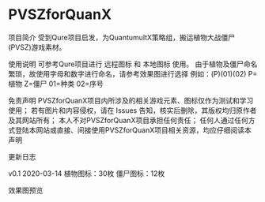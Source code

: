 # PVSZforQuanX

项目简介
受到Qure项目启发，为QuantumultX策略组，搬运植物大战僵尸(PVSZ)游戏素材。


使用说明
可参考Qure项目进行 远程图标 和 本地图标 使用。
由于植物及僵尸命名繁琐，故使用字母和数字进行命名，请参考效果图进行选择
例如：(P)(01)(02) P=植物 Z=僵尸 01=种类 02=序号


免责声明
PVSZforQuanX项目内所涉及的相关游戏元素、图标仅作为测试和学习使用；
若有图片和内容侵权，请在 Issues 告知，核实后删除，其版权均归原作者及其网站所有；
本人不对PVSZforQuanX项目承担任何责任；
任何人通过任何方式登陆本网站或直接、间接使用PVSZforQuanX项目相关资源，均应仔细阅读本声明


更新日志

v0.1
2020-03-14
植物图标：30枚
僵尸图标：12枚


效果图预览
